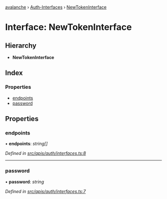 [avalanche](../README.md) › [Auth-Interfaces](../modules/auth_interfaces.md) › [NewTokenInterface](auth_interfaces.newtokeninterface.md)

# Interface: NewTokenInterface

## Hierarchy

* **NewTokenInterface**

## Index

### Properties

* [endpoints](auth_interfaces.newtokeninterface.md#endpoints)
* [password](auth_interfaces.newtokeninterface.md#password)

## Properties

###  endpoints

• **endpoints**: *string[]*

*Defined in [src/apis/auth/interfaces.ts:8](https://github.com/ava-labs/avalanchejs/blob/ca67b81/src/apis/auth/interfaces.ts#L8)*

___

###  password

• **password**: *string*

*Defined in [src/apis/auth/interfaces.ts:7](https://github.com/ava-labs/avalanchejs/blob/ca67b81/src/apis/auth/interfaces.ts#L7)*
